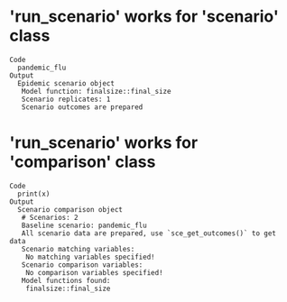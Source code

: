 # 'run_scenario' works for 'scenario' class

    Code
      pandemic_flu
    Output
      Epidemic scenario object
       Model function: finalsize::final_size
       Scenario replicates: 1
       Scenario outcomes are prepared

# 'run_scenario' works for 'comparison' class

    Code
      print(x)
    Output
      Scenario comparison object
       # Scenarios: 2
       Baseline scenario: pandemic_flu
       All scenario data are prepared, use `sce_get_outcomes()` to get data
       Scenario matching variables:
        No matching variables specified!
       Scenario comparison variables:
        No comparison variables specified!
       Model functions found:
        finalsize::final_size

